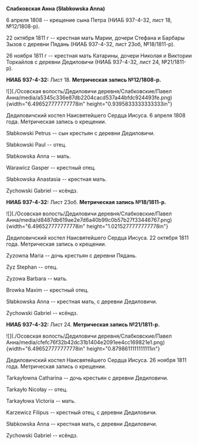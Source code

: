 **Слабковская Анна (Słabkowska Anna)**

6 апреля 1808 -- крещение сына Петра (НИАБ 937-4-32, лист 18,
№12/1808-р).

22 октября 1811 г -- крестная мать Марии, дочери Стефана и Барбары Зызов
с деревни Пядань (НИАБ 937-4-32, лист 23об, №18/1811-р).

26 ноября 1811 г -- крестная мать Катарины, дочери Николая и Виктории
Торкайлов с деревни Дедиловичи (НИАБ 937-4-32, лист 24, №21/1811-р).

**НИАБ 937-4-32:** Лист 18. **Метрическая запись №12/1808-р.**

![](./Осовская волость/Дедиловичи деревня/Слабковские/Павел Анна/media/a5345c336e87db2204cacd537a44bfdc924493fe.png){width="6.496527777777778in"
height="0.9395833333333333in"}

Дедиловичский костел Наисвятейшего Сердца Иисуса. 6 апреля 1808 года.
Метрическая запись о крещении.

Słabkowski Petrus -- сын крестьян с деревни Дедиловичи.

Słabkowski Paul -- отец.

Słabkowska Anna -- мать.

Warawicz Gasper -- крестный отец.

Słabkowska Anastasia -- крестная мать.

Zychowski Gabriel -- ксёндз.

**НИАБ 937-4-32:** Лист 23об. **Метрическая запись №18/1811-р.**

![](./Осовская волость/Дедиловичи деревня/Слабковские/Павел Анна/media/d8487db619ae2e7d6a40b99c0b57b27f33446767.png){width="6.496527777777778in"
height="1.0215277777777778in"}

Дедиловичский костел Наисвятейшего Сердца Иисуса. 22 октября 1811 года.
Метрическая запись о крещении.

Zyzowna Maria -- дочь крестьян с деревни Пядань.

Zyz Stephan -- отец.

Zyzowa Barbara -- мать.

Browka Maxim -- крестный отец.

Słabkowska Anna -- крестная мать, с деревни Дедиловичи.

Zychowski Gabriel -- ксёндз.

**НИАБ 937-4-32:** Лист 24. **Метрическая запись №21/1811-р.**

![](./Осовская волость/Дедиловичи деревня/Слабковские/Павел Анна/media/cfefc76f32b42dc31b1404e2091ee4cc169821e1.png){width="6.496527777777778in"
height="0.8798611111111111in"}

Дедиловичский костел Наисвятейшего Сердца Иисуса. 26 ноября 1811 года.
Метрическая запись о крещении.

Tarkayłowna Catharina -- дочь крестьян с деревни Дедиловичи.

Tarkayło Nicołay -- отец.

Tarkayłowa Victoria -- мать.

Karzewicz Filipus -- крестный отец, с деревни Дедиловичи.

Słabkowska Anna -- крестная мать, с деревни Дедиловичи.

Zychowski Gabriel -- ксёндз.
